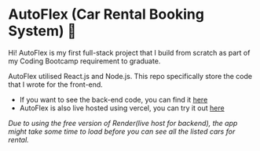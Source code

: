 # AutoFlex (Car Rental Booking System) 🚗

Hi! AutoFlex is my first full-stack project that I build from scratch as part of my Coding Bootcamp requirement to graduate.

AutoFlex utilised React.js and Node.js. This repo specifically store the code that I wrote for the front-end.

+ If you want to see the back-end code, you can find it [here](https://github.com/Naqiuddinr/module-3-project-backend)
+ AutoFlex is also live hosted using vercel, you can try it out [here](https://module-3-project-naqiuddinr.vercel.app/)

*Due to using the free version of Render(live host for backend), the app might take some time to load before you can see all the listed cars for rental.*
